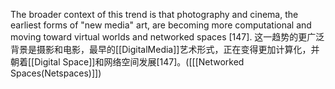 The broader context of this trend is that photography and cinema, the earliest forms of "new media" art, are becoming more computational and moving toward virtual worlds and networked spaces [147].
这一趋势的更广泛背景是摄影和电影，最早的[[DigitalMedia]]艺术形式，正在变得更加计算化，并朝着[[Digital Space]]和网络空间发展[147]。([[[Networked Spaces(Netspaces)]])